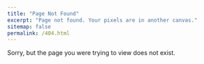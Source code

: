```yaml
---
title: "Page Not Found"
excerpt: "Page not found. Your pixels are in another canvas."
sitemap: false
permalink: /404.html
---
```


Sorry, but the page you were trying to view does not exist.

<div>
    <div id="imageDiv"></div>

</div>

<script>

    function fetchImage(){
        fetch('https://api.thecatapi.com/v1/images/search?limit=1').then(
            response => response.json()).then(data => {
                console.log(data)
                const imageDiv = document.getElementById('imageDiv')
                const img = document.createElement('img')
                img.src = data[0].url
                img.style.width = '300px'
                imageDiv.appendChild(img)
            })
    }

    fetchImage();

</script>
